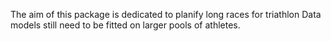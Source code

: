 
The aim of this package is dedicated to planify long races for triathlon
Data models still need to be fitted on larger pools of athletes.
